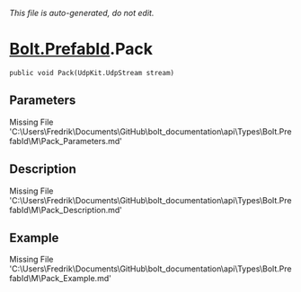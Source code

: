 *This file is auto-generated, do not edit.*

# [Bolt.PrefabId](Types/Bolt.PrefabId.md).Pack
`public void Pack(UdpKit.UdpStream stream)`
## Parameters
Missing File 'C:\Users\Fredrik\Documents\GitHub\bolt_documentation\api\Types\Bolt.PrefabId\M\Pack_Parameters.md'
## Description
Missing File 'C:\Users\Fredrik\Documents\GitHub\bolt_documentation\api\Types\Bolt.PrefabId\M\Pack_Description.md'
## Example
Missing File 'C:\Users\Fredrik\Documents\GitHub\bolt_documentation\api\Types\Bolt.PrefabId\M\Pack_Example.md'
